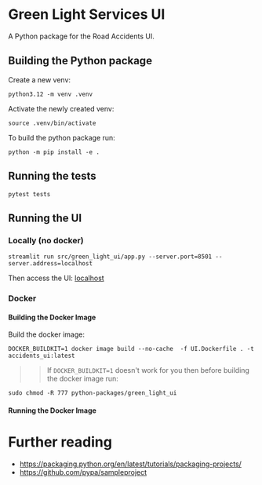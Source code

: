 # Green Light Services UI

A Python package for the Road Accidents UI.

## Building the Python package

Create a new venv:

```
python3.12 -m venv .venv
```

Activate the newly created venv:
```
source .venv/bin/activate
```

To build the python package run:
```
python -m pip install -e .
```

## Running the tests

```
pytest tests
```

## Running the UI

### Locally (no docker)


```
streamlit run src/green_light_ui/app.py --server.port=8501 --server.address=localhost
```

Then access the UI: [localhost](http://localhost:8501/)

### Docker

#### Building the Docker Image

Build the docker image:

```
DOCKER_BUILDKIT=1 docker image build --no-cache  -f UI.Dockerfile . -t accidents_ui:latest
```

>> If `DOCKER_BUILDKIT=1` doesn't work for you then before building the docker image run:
```
sudo chmod -R 777 python-packages/green_light_ui
```

#### Running the Docker Image



# Further reading

- https://packaging.python.org/en/latest/tutorials/packaging-projects/
- https://github.com/pypa/sampleproject